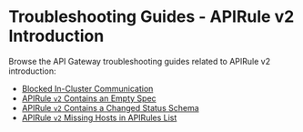# Troubleshooting Guides - APIRule v2 Introduction

Browse the API Gateway troubleshooting guides related to APIRule v2 introduction:

- [Blocked In-Cluster Communication](./03-80-blocked-in-cluster-communication.md)
- [APIRule `v2` Contains an Empty Spec](./03-81-empty-apirule-v2-spec.md)
- [APIRule `v2` Contains a Changed Status Schema](./03-82-changed-status-schema-apirule-v2.md)
- [APIRule `v2` Missing Hosts in APIRules List](./03-83-missing-hosts-in-apirules-list.md)

